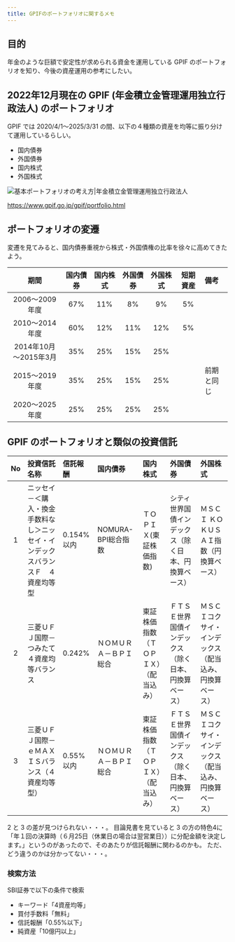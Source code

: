 ```yaml
---
title: GPIFのポートフォリオに関するメモ
---
```


## 目的

年金のような巨額で安定性が求められる資金を運用している GPIF のポートフォリオを知り、今後の資産運用の参考にしたい。

## 2022年12月現在の GPIF (年金積立金管理運用独立行政法人) のポートフォリオ

GPIF では 2020/4/1〜2025/3/31 の間、以下の４種類の資産を均等に振り分けて運用しているらしい。

- 国内債券
- 外国債券
- 国内株式
- 外国株式

![基本ポートフォリオの考え方|年金積立金管理運用独立行政法人](https://mryhryki.com/file/U3kqUVunMO9_IVTAnxBUoZQxOXcJeFOAJi2fVovv2U-Zm-s0.webp)

https://www.gpif.go.jp/gpif/portfolio.html

## ポートフォリオの変遷

変遷を見てみると、国内債券重視から株式・外国債権の比率を徐々に高めてきたよう。

|        期間        | 国内債券 | 国内株式 | 外国債券 | 外国株式 | 短期資産  | 備考    |
|:----------------:|:----:|:----:|:----:|:----:|:-----:|:------|
|   2006～2009年度    | 67%  | 11%  |  8%  |  9%  |  5%   |       |
|   2010～2014年度    | 60%  | 12%  | 11%  | 12%  |  5%   |       |
| 2014年10月～2015年3月 | 35%  | 25%  | 15%  | 25%  |       |       |
|   2015～2019年度    | 35%  | 25%  | 15%  | 25%  |       | 前期と同じ |
|   2020～2025年度    | 25%  | 25%  | 25%  | 25%  |       |       |

## GPIF のポートフォリオと類似の投資信託


| No  | 投資信託名称                                   | 信託報酬     | 国内債券           | 国内株式                | 外国債券                        | 外国株式                         |
|:---:|:-----------------------------------------|:---------|:---------------|:--------------------|:----------------------------|:-----------------------------|
|  1  | ニッセイ－＜購入・換金手数料なし＞ニッセイ・インデックスバランスＦ　４資産均等型 | 0.154%以内 | NOMURA-BPI総合指数 | ＴＯＰＩＸ(東証株価指数)       | シティ世界国債インデックス（除く日本、円換算ベース）  | ＭＳＣＩ ＫＯＫＵＳＡＩ指数（円換算ベース）       | 
|  2  | 三菱ＵＦＪ国際－つみたて４資産均等バランス                    | 0.242%   | ＮＯＭＵＲＡ－ＢＰＩ総合   | 東証株価指数（ＴＯＰＩＸ）（配当込み） | ＦＴＳＥ世界国債インデックス（除く日本、円換算ベース） | ＭＳＣＩコクサイ・インデックス（配当込み、円換算ベース） | 
|  3  | 三菱ＵＦＪ国際－ｅＭＡＸＩＳバランス（４資産均等型）               | 0.55%以内  | ＮＯＭＵＲＡ－ＢＰＩ総合   | 東証株価指数（ＴＯＰＩＸ）（配当込み） | ＦＴＳＥ世界国債インデックス（除く日本、円換算ベース） | ＭＳＣＩコクサイ・インデックス（配当込み、円換算ベース） |

2 と 3 の差が見つけられない・・・。
目論見書を見ていると 3 の方の特色4に「年１回の決算時（６月25日（休業日の場合は翌営業日））に分配金額を決定します。」というのがあったので、そのあたりが信託報酬に関わるのかも。
ただ、どう違うのかは分かってない・・・。

### 検索方法

SBI証券で以下の条件で検索

- キーワード「4資産均等」
- 買付手数料「無料」
- 信託報酬「0.55%以下」
- 純資産「10億円以上」
